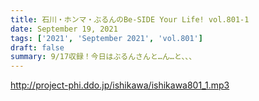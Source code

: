 ```yaml
---
title: 石川・ホンマ・ぶるんのBe-SIDE Your Life! vol.801-1
date: September 19, 2021
tags: ['2021', 'September 2021', 'vol.801']
draft: false
summary: 9/17収録！今日はぶるんさんと…ん…と、、、
---
```


http://project-phi.ddo.jp/ishikawa/ishikawa801_1.mp3
